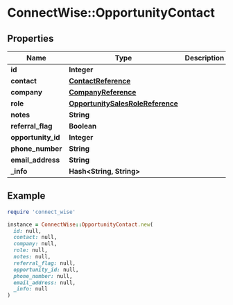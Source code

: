 # ConnectWise::OpportunityContact

## Properties

| Name | Type | Description | Notes |
| ---- | ---- | ----------- | ----- |
| **id** | **Integer** |  | [optional] |
| **contact** | [**ContactReference**](ContactReference.md) |  | [optional] |
| **company** | [**CompanyReference**](CompanyReference.md) |  | [optional] |
| **role** | [**OpportunitySalesRoleReference**](OpportunitySalesRoleReference.md) |  | [optional] |
| **notes** | **String** |  | [optional] |
| **referral_flag** | **Boolean** |  | [optional] |
| **opportunity_id** | **Integer** |  | [optional] |
| **phone_number** | **String** |  | [optional] |
| **email_address** | **String** |  | [optional] |
| **_info** | **Hash&lt;String, String&gt;** |  | [optional] |

## Example

```ruby
require 'connect_wise'

instance = ConnectWise::OpportunityContact.new(
  id: null,
  contact: null,
  company: null,
  role: null,
  notes: null,
  referral_flag: null,
  opportunity_id: null,
  phone_number: null,
  email_address: null,
  _info: null
)
```


